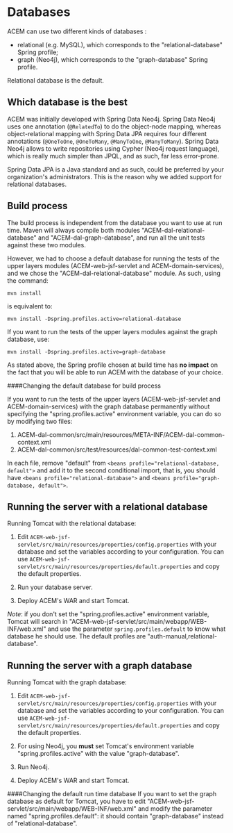 Databases
==

ACEM can use two different kinds of databases :

- relational (e.g. MySQL), which corresponds to the "relational-database" Spring profile;
- graph (Neo4j), which corresponds to the "graph-database" Spring profile.

Relational database is the default.

Which database is the best
--
ACEM was initially developed with Spring Data Neo4j. Spring Data Neo4j uses one annotation (`@RelatedTo`) to do the object-node mapping, whereas object-relational mapping with Spring Data JPA requires four different annotations (`@OneToOne`, `@OneToMany`, `@ManyToOne`, `@ManyToMany`). Spring Data Neo4j allows to write repositories using Cypher (Neo4j request language), which is really much simpler than JPQL, and as such, far less error-prone.

Spring Data JPA is a Java standard and as such, could be preferred by your organization's administrators. This is the reason why we added support for relational databases.

Build process
--
The build process is independent from the database you want to use at run time. Maven will always compile both modules "ACEM-dal-relational-database" and "ACEM-dal-graph-database", and run all the unit tests against these two modules.

However, we had to choose a default database for running the tests of the upper layers modules (ACEM-web-jsf-servlet and ACEM-domain-services), and we chose the "ACEM-dal-relational-database" module. As such, using the command:

    mvn install

is equivalent to:

    mvn install -Dspring.profiles.active=relational-database

If you want to run the tests of the upper layers modules against the graph database, use:

    mvn install -Dspring.profiles.active=graph-database

As stated above, the Spring profile chosen at build time has **no impact** on the fact that you will be able to run ACEM with the database of your choice.

####Changing the default database for build process

If you want to run the tests of the upper layers (ACEM-web-jsf-servlet and ACEM-domain-services) with the graph database permanently without specifying the "spring.profiles.active" environment variable, you can do so by modifying two files:

1. ACEM-dal-common/src/main/resources/META-INF/ACEM-dal-common-context.xml
2. ACEM-dal-common/src/test/resources/dal-common-test-context.xml

In each file, remove "default" from `<beans profile="relational-database, default">` and add it to the second conditional import, that is, you should have `<beans profile="relational-database">` and `<beans profile="graph-database, default">`.

Running the server with a relational database
--
Running Tomcat with the relational database:

1. Edit `ACEM-web-jsf-servlet/src/main/resources/properties/config.properties` with your database and set the variables according to your configuration. You can use `ACEM-web-jsf-servlet/src/main/resources/properties/default.properties` and copy the default properties.

2. Run your database server.

3. Deploy ACEM's WAR and start Tomcat.

*Note*: if you don't set the "spring.profiles.active" environment variable, Tomcat will search in "ACEM-web-jsf-servlet/src/main/webapp/WEB-INF/web.xml" and use the parameter `spring.profiles.default` to know what database he should use. The default profiles are "auth-manual,relational-database".

Running the server with a graph database
--
Running Tomcat with the graph database:

1. Edit `ACEM-web-jsf-servlet/src/main/resources/properties/config.properties` with your database and set the variables according to your configuration. You can use `ACEM-web-jsf-servlet/src/main/resources/properties/default.properties` and copy the default properties.

2. For using Neo4j, you **must** set Tomcat's environment variable "spring.profiles.active" with the value "graph-database".

3. Run Neo4j.

4. Deploy ACEM's WAR and start Tomcat.

####Changing the default run time database
If you want to set the graph database as default for Tomcat, you have to edit "ACEM-web-jsf-servlet/src/main/webapp/WEB-INF/web.xml" and modify the parameter named "spring.profiles.default": it should contain "graph-database" instead of "relational-database".
